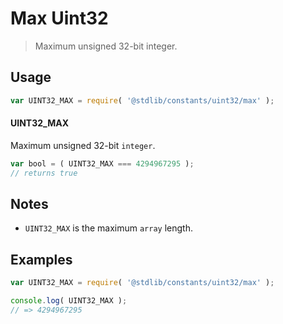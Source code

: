 <!--

@license Apache-2.0

Copyright (c) 2018 The Stdlib Authors.

Licensed under the Apache License, Version 2.0 (the "License");
you may not use this file except in compliance with the License.
You may obtain a copy of the License at

   http://www.apache.org/licenses/LICENSE-2.0

Unless required by applicable law or agreed to in writing, software
distributed under the License is distributed on an "AS IS" BASIS,
WITHOUT WARRANTIES OR CONDITIONS OF ANY KIND, either express or implied.
See the License for the specific language governing permissions and
limitations under the License.

-->

# Max Uint32

> Maximum unsigned 32-bit integer.

<section class="usage">

## Usage

```javascript
var UINT32_MAX = require( '@stdlib/constants/uint32/max' );
```

#### UINT32_MAX

Maximum unsigned 32-bit `integer`. 

```javascript
var bool = ( UINT32_MAX === 4294967295 );
// returns true
```

</section>

<!-- /.usage -->

<section class="notes">

## Notes

-   `UINT32_MAX` is the maximum `array` length.

</section>

<!-- /.notes -->

<section class="examples">

## Examples

<!-- TODO: better example -->

<!-- eslint no-undef: "error" -->

```javascript
var UINT32_MAX = require( '@stdlib/constants/uint32/max' );

console.log( UINT32_MAX );
// => 4294967295
```

<!-- </examples -->

<!-- Section for related `stdlib` packages. Do not manually edit this section, as it is automatically populated. -->

<section class="related">

</section>

<!-- /.related -->

<!-- Section for all links. Make sure to keep an empty line after the `section` element and another before the `/section` close. -->

<section class="links">

</section>

<!-- /.links -->
